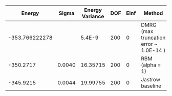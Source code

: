| Energy         | Sigma  | Energy Variance | DOF | Einf | Method                                 | Data Repository |
|----------------|--------|-----------------|-----|------|----------------------------------------|-----------------|
| -353.766222278 |        | 5.4E-9          | 200 | 0    | DMRG (max truncation error ~ 1.0E-14 ) |                 |
| -350.2717      | 0.0040 | 16.35715        | 200 | 0    | RBM (alpha = 1)                        |                 |
| -345.9215      | 0.0044 | 19.99755        | 200 | 0    | Jastrow baseline                       |                 |
